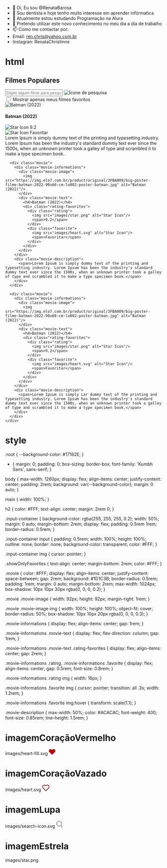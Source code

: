- 👋 Oi, Eu sou @RenataBarosa
- 👀 Sou dentista e hoje tenho muito interesse em aprender infórmatica
- 🌱 Atualmente estou estudando Programação na Alura
- 💞️ Pretendo utilizar este novo conhecimento no meu dia a dia de trabalho 
- 📫 Como me contactar por:
- Email: ren.chris@yahoo.com.br
- Instagran: RenataChristinne

<!---
RenataBarosa/RenataBarosa is a ✨ special ✨ repository because its `README.md` (this file) appears on your GitHub profile.
You can click the Preview link to take a look at your changes.
--->

<h1> html 
</h1>
<!DOCTYPE html>
<html lang="en">
<head>
  <meta charset="UTF-8">
  <meta http-equiv="X-UA-Compatible" content="IE=edge">
  <meta name="viewport" content="width=device-width, initial-scale=1.0">
  <title>Filmes</title>
  <link rel="preconnect" href="https://fonts.googleapis.com">
  <link rel="preconnect" href="https://fonts.gstatic.com" crossorigin>
  <link href="https://fonts.googleapis.com/css2?family=Kumbh+Sans:wght@300;400;500;600&display=swap" rel="stylesheet">
  <link rel="stylesheet" href="style.css">
</head>
<body>
  <main>
    <h2>Filmes Populares</h2>
    <div class="input-container">
      <input type="text" name="movie-name" id="movie-name" placeholder="Digite algum filme para pesquisar...">
      <img src="images/search-icon.svg" alt="Ícone de pesquisa" class="searchIcon">
    </div>
    <div class="showOnlyFavorites">
      <input type="checkbox" name="onlyFavorites" id="onlyFavorites">
      <label for="onlyFavorites">Mostrar apenas meus filmes favoritos</label>
    </div>
    <div class="movies">
      <div class="movie">
        <div class="movie-informations">
          <div class="movie-image">
            <img src="https://img.elo7.com.br/product/original/3FBA809/big-poster-filme-batman-2022-90x60-cm-lo002-poster-batman.jpg" alt="Batman (2022)"/>
          </div>
          <div class="movie-text">
            <h4>Batman (2022)</h4>
            <div class="rating-favorites">
              <div class="rating">
                <img src="images/star.png" alt="Star Icon"/>
                <span>9.2</span>
              </div>
              <div class="favorite">
                <img src="images/heart.svg" alt="Star Icon"/>
                <span>Favoritar</span>
              </div>
            </div>
          </div>
        </div>
        <div class="movie-description">
          <span>Lorem Ipsum is simply dummy text of the printing and typesetting industry. Lorem Ipsum has been the industry's standard dummy text ever since the 1500s, when an unknown printer took a galley of type and scrambled it to make a type specimen book.</span>
        </div>
      </div>

      <div class="movie">
        <div class="movie-informations">
          <div class="movie-image">
            <img src="https://img.elo7.com.br/product/original/3FBA809/big-poster-filme-batman-2022-90x60-cm-lo002-poster-batman.jpg" alt="Batman (2022)"/>
          </div>
          <div class="movie-text">
            <h4>Batman (2022)</h4>
            <div class="rating-favorites">
              <div class="rating">
                <img src="images/star.png" alt="Star Icon"/>
                <span>9.2</span>
              </div>
              <div class="favorite">
                <img src="images/heart.svg" alt="Star Icon"/>
                <span>Favoritar</span>
              </div>
            </div>
          </div>
        </div>
        <div class="movie-description">
          <span>Lorem Ipsum is simply dummy text of the printing and typesetting industry. Lorem Ipsum has been the industry's standard dummy text ever since the 1500s, when an unknown printer took a galley of type and scrambled it to make a type specimen book.</span>
        </div>
      </div>

      <div class="movie">
        <div class="movie-informations">
          <div class="movie-image">
            <img src="https://img.elo7.com.br/product/original/3FBA809/big-poster-filme-batman-2022-90x60-cm-lo002-poster-batman.jpg" alt="Batman (2022)"/>
          </div>
          <div class="movie-text">
            <h4>Batman (2022)</h4>
            <div class="rating-favorites">
              <div class="rating">
                <img src="images/star.png" alt="Star Icon"/>
                <span>9.2</span>
              </div>
              <div class="favorite">
                <img src="images/heart.svg" alt="Star Icon"/>
                <span>Favoritar</span>
              </div>
            </div>
          </div>
        </div>
        <div class="movie-description">
          <span>Lorem Ipsum is simply Lar dummy text of the printing and typesetting industry. Lorem Ipsum has been the industry's standard dummy text ever since the 1500s, when an unknown printer took a galley of type and scrambled it to make a type specimen book.</span>
        </div>
      </div>
    </div>
  </main>
</body>
</html>

<h1> style </h1>
:root {
  --background-color: #17162E;
}

* {
  margin: 0;
  padding: 0;
  box-sizing: border-box;
  font-family: 'Kumbh Sans', sans-serif;
}

body {
  max-width: 1260px;
  display: flex;
  align-items: center;
  justify-content: center;
  padding: 2rem;
  background: var(--background-color);
  margin: 0 auto;
}

main {
  width: 100%;
}

h2 {
  color: #FFF;
  text-align: center;
  margin: 2rem 0;
}

.input-container {
  background-color: rgba(255, 255, 255, 0.2);
  width: 50%;
  margin: 0 auto;
  margin-bottom: 2rem;
  display: flex;
  padding: 0.5rem 1rem;
  border-radius: 0.5rem;
}

.input-container input {
  padding: 0.5rem;
  width: 100%;
  height: 100%;
  outline: none;
  border: none;
  background-color: transparent;
  color: #FFF;
}

.input-container img {
  cursor: pointer;
}

.showOnlyFavorites {
  text-align: center;
  margin-bottom: 2rem;
  color: #FFF;
}

.movie {
  color: #FFF;
  display: flex;
  align-items: center;
  justify-content: space-between;
  gap: 2rem;
  background: #1D1C3B;
  border-radius: 0.5rem; 
  padding: 1rem;
  margin: 0 auto;
  margin-bottom: 2rem;
  max-width: 1024px;
  box-shadow: 10px 10px 30px rgba(0, 0, 0, 0.2);
}

.movie .movie-image {
  width: 92px;
  height: 92px;
  margin-right: 1rem;
}

.movie .movie-image img {
  width: 100%;
  height: 100%;
  object-fit: cover;
  border-radius: 50%;
  box-shadow: 10px 10px 20px rgba(0, 0, 0, 0.3);
}

.movie-informations {
  display: flex;
  align-items: center;
  gap: 1rem;
}

.movie-informations .movie-text {
  display: flex;
  flex-direction: column;
  gap: 1rem;
}

.movie-informations .movie-text .rating-favorites {
  display: flex;
  align-items: center;
  gap: 2rem;
}

.movie-informations .rating, .movie-informations .favorite {
  display: flex;
  align-items: center;
  gap: 0.5rem;
  font-size: 0.8rem;
}

.movie-informations .rating img {
  width: 16px;
}

.movie-informations .favorite img {
  cursor: pointer;
  transition: all .3s;
  width: 1.2rem;
}

.movie-informations .favorite img:hover {
  transform: scale(1.1);
}

.movie-description {
  max-width: 50%;
  color: #ACACAC;
  font-weight: 400;
  font-size: 0.85rem;
  line-height: 1.5rem;
}

<h1> imagemCoraçãoVermelho </h1>
images/heart-fill.svg
<svg width="21" height="19" viewBox="0 0 21 19" fill="none" xmlns="http://www.w3.org/2000/svg">
<path d="M19.2913 1.61183C18.7805 1.10083 18.1741 0.695472 17.5066 0.41891C16.8392 0.142347 16.1238 0 15.4013 0C14.6788 0 13.9634 0.142347 13.2959 0.41891C12.6285 0.695472 12.022 1.10083 11.5113 1.61183L10.4513 2.67183L9.39129 1.61183C8.3596 0.580134 6.96032 0.000534762 5.50129 0.000534773C4.04226 0.000534784 2.64298 0.580134 1.61129 1.61183C0.579599 2.64352 1.08706e-08 4.04279 0 5.50183C-1.08706e-08 6.96086 0.579599 8.36013 1.61129 9.39183L2.67129 10.4518L10.4513 18.2318L18.2313 10.4518L19.2913 9.39183C19.8023 8.88107 20.2076 8.27464 20.4842 7.60718C20.7608 6.93972 20.9031 6.22431 20.9031 5.50183C20.9031 4.77934 20.7608 4.06393 20.4842 3.39647C20.2076 2.72901 19.8023 2.12258 19.2913 1.61183Z" fill="#BA0707"/>
</svg>

<h1> imagemCoraçãoVazado </h1>
images/heart.svg
<svg width="23" height="21" viewBox="0 0 23 21" fill="none" xmlns="http://www.w3.org/2000/svg">
<path d="M20.2913 2.61183C19.7805 2.10083 19.1741 1.69547 18.5066 1.41891C17.8392 1.14235 17.1238 1 16.4013 1C15.6788 1 14.9634 1.14235 14.2959 1.41891C13.6285 1.69547 13.022 2.10083 12.5113 2.61183L11.4513 3.67183L10.3913 2.61183C9.3596 1.58013 7.96032 1.00053 6.50129 1.00053C5.04226 1.00053 3.64298 1.58013 2.61129 2.61183C1.5796 3.64352 1 5.04279 1 6.50183C1 7.96086 1.5796 9.36013 2.61129 10.3918L3.67129 11.4518L11.4513 19.2318L19.2313 11.4518L20.2913 10.3918C20.8023 9.88107 21.2076 9.27464 21.4842 8.60718C21.7608 7.93972 21.9031 7.22431 21.9031 6.50183C21.9031 5.77934 21.7608 5.06393 21.4842 4.39647C21.2076 3.72901 20.8023 3.12258 20.2913 2.61183V2.61183Z" stroke="#BA0707" stroke-width="2" stroke-linecap="round" stroke-linejoin="round"/>
</svg>

<h1> imagemLupa </h1>
images/search-icon.svg
<svg width="21" height="22" viewBox="0 0 21 22" fill="none" xmlns="http://www.w3.org/2000/svg">
<path d="M9 17C13.4183 17 17 13.4183 17 9C17 4.58172 13.4183 1 9 1C4.58172 1 1 4.58172 1 9C1 13.4183 4.58172 17 9 17Z" stroke="#8A8A8A" stroke-width="2" stroke-linecap="round" stroke-linejoin="round"/>
<path d="M19.35 20.35L15 16" stroke="#8A8A8A" stroke-width="2" stroke-linecap="round" stroke-linejoin="round"/>
</svg>

<h1> imagemEstrela </h1>
images/star.png
